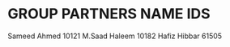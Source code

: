 # GROUP PARTNERS NAME	IDS
Sameed Ahmed         10121
M.Saad Haleem	       10182
Hafiz Hibbar	       61505

